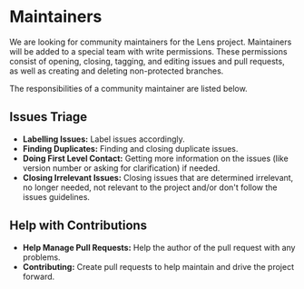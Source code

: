 # Maintainers

We are looking for community maintainers for the Lens project. Maintainers will be added to a special team with write permissions. These permissions consist of opening, closing, tagging, and editing issues and pull requests, as well as creating and deleting non-protected branches.

The responsibilities of a community maintainer are listed below.

## Issues Triage

* **Labelling Issues:** Label issues accordingly.
* **Finding Duplicates:** Finding and closing duplicate issues.
* **Doing First Level Contact:** Getting more information on the issues (like version number or asking for clarification) if needed.
* **Closing Irrelevant Issues:** Closing issues that are determined irrelevant, no longer needed, not relevant to the project and/or don't follow the issues guidelines.

## Help with Contributions

* **Help Manage Pull Requests:** Help the author of the pull request with any problems.
* **Contributing:** Create pull requests to help maintain and drive the project forward.

